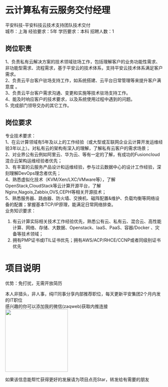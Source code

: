 # 云计算私有云服务交付经理
平安科技-平安科技云技术支持团队技术交付  
城市：上海 经验要求：5年 学历要求：本科  招聘人数：1

## 岗位职责
1、负责私有云解决方案的技术领域驻场工作，包括理解客户的业务功能性需求、非功能型需求、流程需求，基于平安云的技术体系，支持平安云技术体系满足客户需求。   
2、负责云平台客户驻场支持工作，如系统搭建、云平台日常管理等来提升客户满意度 。   
3、负责云平台客户需求沟通、变更和实施等技术驻场支持工作。   
4、能及时响应客户的技术要求，以及系统使用过程中遇到的问题。   
5. 完成部门领导交办的其它工作。

## 岗位要求
专业技术要求：   
1、在云计算领域有5年及以上的工作经验（或大型或互联网企业云计算开发运维经验3年以上）。对私有云的架构有深入的理解，了解私有云客户的需求场景；   
2、对业界公有云例如阿里云、华为云、等有一定的了解，有成功的Fusioncloud混合云架构运维经验者优先；   
3、有丰富的云服务产品设计和运维经验，参与过云数据中心的设计工作经验，深刻理解DevOps理念者优先；   
4、熟悉虚拟化技术（KVM/Xen/LXC/VMware等），了解OpenStack,CloudStack等云计算开源平台，了解Nginx,Nagois,Zabbix,OVS,CEPH等相关开源技术；    
5、熟悉服务器、路由器、防火墙、交换机、磁阵配置&维护、负载均衡等网络设备的配置；掌握基本TCP/IP原理，能满足日常网络排查。   
业务知识要求：   
1. 有云计算实际相关技术工作经验优先，熟悉公有云、私有云、混合云、高性能计算、网络、存储、大数据、Openstack、IaaS、PaaS、容器/Docker 、灾备等技术领域；   
2. 拥有PMP证书或ITIL证书优先；拥有AWS/ACP/RHCE/CCNP或者同级别证书优先

# 项目说明

优势：免打扰，无需开放简历

本人非猎头，非人事，纯IT同事分享内部推荐职位，每天更新平安集团2个月内发的IT职位  
感兴趣的你可以添加我的微信(zaqweb)获取内推连接  
<img src="https://github.com/zaqweb/PA-IT-JOBS/blob/master/WechatICode.jpeg"  height="200" width="200">

如果该信息能帮忙获得更好的发展请为项目点亮Star，转发给有需要的朋友




